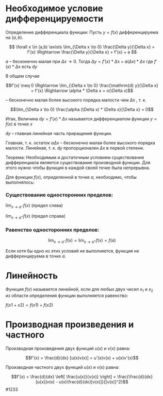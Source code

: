 # Необходимое условие дифференцируемости

Определение дифференциала функции:
Пусть $y = f(x)$ дифференцируема на $(a,b)$.

$$
\forall  x \in (a,b)  \exists \lim_{\Delta x \to 0} \frac{\Delta y}{\Delta x} = f'(x) \Rightarrow \frac{\Delta y}{\Delta x} = f'(x) + a
$$

$a$ – бесконечно малая при $\Delta x \to 0$.
Тогда
$\Delta y = f'(x) * \Delta x + a(\Delta x) * \Delta x$
где $f'(x) * \Delta x$ есть $\mathrm{d} y$

В общем случае 

$$f'(x) \neq 0 \Rightarrow \lim_{\Delta x \to 0} \frac{\mathrm{d} y}{\Delta x} = f'(x) \Rightarrow \alpha * \Delta x = o(\Delta x)$$

– бесконечно малая более высокого порядка малости чем $\Delta x$ , т. к. 

$$\lim_{\Delta x \to 0} \frac{\alpha (\Delta x) * \Delta x}{\Delta x} = 0$$

Итак, 
Величина $\mathrm{d} y = f'(x) * \Delta x$ называется дифференциалом функции $y = f(x)$ в точке $x$

$\mathrm{d} y$ – главная линейная часть приращения функции.

Главная, т. к. остаток $\alpha \Delta x$ – бесконечно малая более высокого порядка малости.
Линейная, т. к. $\mathrm{d} y$ пропорционален $\Delta x$ в первой степени.

Теорема:
Необходимым и достаточным условием существования дифференциала является существование производной функции. Для этого нужно чтобы функция в каждой своей точке была непрерывна.

Для функции $f(x)$, определенной в точке $a$, необходимо, чтобы выполнялось:
### Существование односторонних пределов:

$\lim_{x \to a^-} f(x)$  (предел слева)

$\lim_{x \to a^+} f(x)$  (предел справа)

### Равенство односторонних пределов:

$$\lim_{x \to a^-} f(x) = \lim_{x \to a^+} f(x) = f(a)$$

Если хотя бы одно из этих условий не выполняется, функция не дифференцируема в точке $a$.

#  Линейность

Функция $f(x)$ называется линейной, если для любых двух чисел $x_{1}$ и $x_{2}$ из области определения функции выполняется равенство:

$f(x1 + x2) = f(x1) + f(x2)$

# Производная произведения и частного

Производная произведения двух функций $u(x)$ и $v(x)$ равна:

$$f'(x) = \frac{d}{dx} [u(x)v(x)] = u'(x)v(x) + u(x)v'(x)$$

Производная частного двух функций u(x) и v(x) равна:

$$f'(x) = \frac{d}{dx} \left[ \frac{u(x)}{v(x)} \right] = \frac{\frac{d}{dx}[u(x)]v(x) - u(x)\frac{d}{dx}[v(x)]}{[v(x)]^2}$$
#1233
